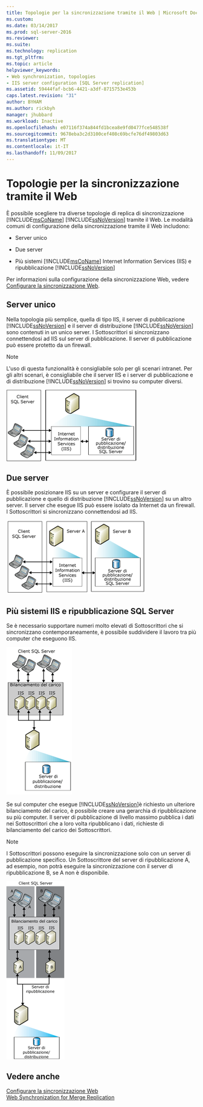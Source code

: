 ```yaml
---
title: Topologie per la sincronizzazione tramite il Web | Microsoft Docs
ms.custom: 
ms.date: 03/14/2017
ms.prod: sql-server-2016
ms.reviewer: 
ms.suite: 
ms.technology: replication
ms.tgt_pltfrm: 
ms.topic: article
helpviewer_keywords:
- Web synchronization, topologies
- IIS server configuration [SQL Server replication]
ms.assetid: 59444faf-bcb6-4421-a3df-8715753e453b
caps.latest.revision: "31"
author: BYHAM
ms.author: rickbyh
manager: jhubbard
ms.workload: Inactive
ms.openlocfilehash: e07116f374a844fd1bcea8e9fd0477fce548538f
ms.sourcegitcommit: 9678eba3c2d3100cef408c69bcfe76df49803d63
ms.translationtype: MT
ms.contentlocale: it-IT
ms.lasthandoff: 11/09/2017
---
```

# <a name="topologies-for-web-synchronization"></a>Topologie per la sincronizzazione tramite il Web
  È possibile scegliere tra diverse topologie di replica di sincronizzazione [!INCLUDE[msCoName](../../includes/msconame-md.md)] [!INCLUDE[ssNoVersion](../../includes/ssnoversion-md.md)] tramite il Web. Le modalità comuni di configurazione della sincronizzazione tramite il Web includono:  
  
-   Server unico  
  
-   Due server  
  
-   Più sistemi [!INCLUDE[msCoName](../../includes/msconame-md.md)] Internet Information Services (IIS) e ripubblicazione [!INCLUDE[ssNoVersion](../../includes/ssnoversion-md.md)]  
  
 Per informazioni sulla configurazione della sincronizzazione Web, vedere [Configurare la sincronizzazione Web](../../relational-databases/replication/configure-web-synchronization.md).  
  
## <a name="single-server"></a>Server unico  
 Nella topologia più semplice, quella di tipo IIS, il server di pubblicazione [!INCLUDE[ssNoVersion](../../includes/ssnoversion-md.md)] e il server di distribuzione [!INCLUDE[ssNoVersion](../../includes/ssnoversion-md.md)] sono contenuti in un unico server. I Sottoscrittori si sincronizzano connettendosi ad IIS sul server di pubblicazione. Il server di pubblicazione può essere protetto da un firewall.  
  
> [!NOTE]  
>  L'uso di questa funzionalità è consigliabile solo per gli scenari intranet. Per gli altri scenari, è consigliabile che il server IIS e i server di pubblicazione e di distribuzione [!INCLUDE[ssNoVersion](../../includes/ssnoversion-md.md)] si trovino su computer diversi.  
  
 ![Sincronizzazione Web con un singolo server](../../relational-databases/replication/media/web-sync02.gif "Sincronizzazione Web con un singolo server")  
  
## <a name="two-servers"></a>Due server  
 È possibile posizionare IIS su un server e configurare il server di pubblicazione e quello di distribuzione [!INCLUDE[ssNoVersion](../../includes/ssnoversion-md.md)] su un altro server. Il server che esegue IIS può essere isolato da Internet da un firewall. I Sottoscrittori si sincronizzano connettendosi ad IIS.  
  
 ![Sincronizzazione Web con due server](../../relational-databases/replication/media/web-sync03.gif "Sincronizzazione Web con due server")  
  
## <a name="multiple-iis-systems-and-sql-server-republishing"></a>Più sistemi IIS e ripubblicazione SQL Server  
 Se è necessario supportare numeri molto elevati di Sottoscrittori che si sincronizzano contemporaneamente, è possibile suddividere il lavoro tra più computer che eseguono IIS.  
  
 ![Sincronizzazione Web con più server IIS](../../relational-databases/replication/media/web-sync04.gif "Sincronizzazione Web con più server IIS")  
  
 Se sul computer che esegue [!INCLUDE[ssNoVersion](../../includes/ssnoversion-md.md)]è richiesto un ulteriore bilanciamento del carico, è possibile creare una gerarchia di ripubblicazione su più computer. Il server di pubblicazione di livello massimo pubblica i dati nei Sottoscrittori che a loro volta ripubblicano i dati, richieste di bilanciamento del carico dei Sottoscrittori.  
  
> [!NOTE]  
>  I Sottoscrittori possono eseguire la sincronizzazione solo con un server di pubblicazione specifico. Un Sottoscrittore del server di ripubblicazione A, ad esempio, non potrà eseguire la sincronizzazione con il server di ripubblicazione B, se A non è disponibile.  
  
 ![Sincronizzazione Web con ripubblicazione](../../relational-databases/replication/media/web-sync05.gif "Sincronizzazione Web con ripubblicazione")  
  
## <a name="see-also"></a>Vedere anche  
 [Configurare la sincronizzazione Web](../../relational-databases/replication/configure-web-synchronization.md)   
 [Web Synchronization for Merge Replication](../../relational-databases/replication/web-synchronization-for-merge-replication.md)  
  
  

